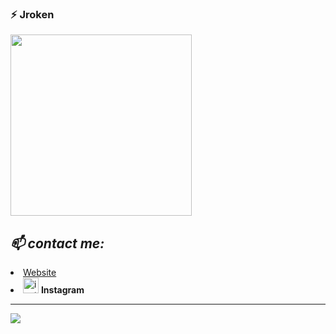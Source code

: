 ### ⚡ Jroken
<img src="[https://user-images.githubusercontent.com/90040826/152173692-8b11058a-9e34-4d37-9351-5a2a880958d2.gif](https://i.pinimg.com/564x/94/ca/f3/94caf319debe81e68e12b78d036cf7aa.jpg)"  width="290"> <!-- <img src="https://user-images.githubusercontent.com/90040826/151799722-efc852f2-f75b-4b22-8d2c-df35515bda22.gif"  width="270"> -->

<h2><em>📫 contact me:</h2></em>
<li><a target="_blank" href="http://haqancoder.xyz/">Website</a></li>
<li><a :bulb: href="https://instagram.com/hakanburning" target="_blank"><img height="25px" src="https://camo.githubusercontent.com/b59e687de7d4f68dab32dcab6ce5123a9deaf123853d968bcc2f9d2b4b3f088f/68747470733a2f2f75706c6f61642e77696b696d656469612e6f72672f77696b6970656469612f636f6d6d6f6e732f7468756d622f652f65372f496e7374616772616d5f6c6f676f5f323031362e7376672f37363870782d496e7374616772616d5f6c6f676f5f323031362e7376672e706e67" title="instagram" data-canonical-src="https://upload.wikimedia.org/wikipedia/commons/thumb/e/e7/Instagram_logo_2016.svg/768px-Instagram_logo_2016.svg.png" style="max-width: 100%;"></a> <b>Instagram</b></li>
  
---
[![](https://visitcount.itsvg.in/api?id=jroken&icon=0&color=1)](https://visitcount.itsvg.in)
